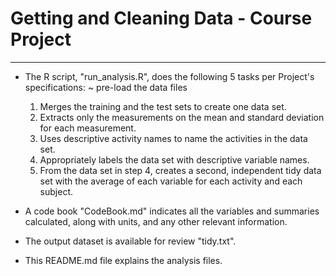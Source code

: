 # Getting and Cleaning Data - Course Project
----------------------------------------------

* The R script, "run_analysis.R", does the following 5 tasks per Project's specifications:
   ~ pre-load the data files 
   1. Merges the training and the test sets to create one data set.
   2. Extracts only the measurements on the mean and standard deviation for each measurement.
   3. Uses descriptive activity names to name the activities in the data set.
   4. Appropriately labels the data set with descriptive variable names.
   5. From the data set in step 4, creates a second, independent tidy data set with the average of each variable for each activity and each subject.

* A code book "CodeBook.md" indicates all the variables and summaries calculated, along with units, and any other relevant information.

* The output dataset is available for review "tidy.txt".

* This README.md file explains the analysis files.
